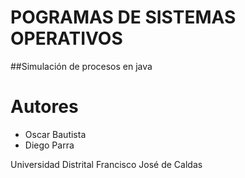 # POGRAMAS DE SISTEMAS OPERATIVOS
##Simulación de procesos en java

# Autores
- Oscar Bautista 
- Diego Parra

Universidad Distrital Francisco José de Caldas

